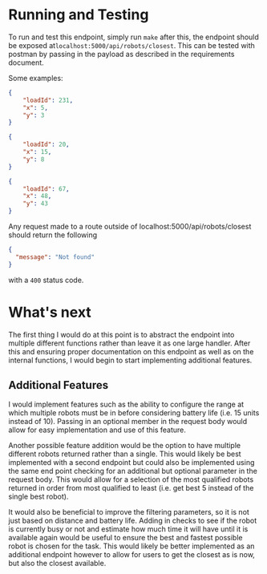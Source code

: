 # Running and Testing
To run and test this endpoint, simply run `make` after this, the endpoint should be
exposed at`localhost:5000/api/robots/closest`. This can be tested with postman by passing in the payload as described in
the requirements document. 

Some examples:
```json
{
    "loadId": 231, 
    "x": 5, 
    "y": 3
}
```
```json
{
    "loadId": 20, 
    "x": 15, 
    "y": 8
}
```
```json
{
    "loadId": 67, 
    "x": 48,
    "y": 43
}
```

Any request made to a route outside of localhost:5000/api/robots/closest should return the following
```json
{
  "message": "Not found"
}
```
with a `400` status code.

# What's next
The first thing I would do at this point is to abstract the endpoint into multiple different functions rather than leave
it as one large handler. After this and ensuring proper documentation on this endpoint as well as on the internal 
functions, I would begin to start implementing additional features. 

## Additional Features
I would implement features such as the ability to 
configure the range at which multiple robots must be in before considering battery life (i.e. 15 units instead of 10).
Passing in an optional member in the request body would allow for easy implementation and use of this feature.

Another possible feature addition would be the option to have multiple different robots returned rather than a single. 
This would likely be best implemented with a second endpoint but could also be implemented using the same end point checking 
for an additional but optional parameter in the request body. 
This would allow for a selection of the most qualified robots returned in order from most qualified to least (i.e. get best 5 instead of the single best robot).

It would also be beneficial to improve the filtering parameters, so it is not just based on distance and battery life.
Adding in checks to see if the robot is currently busy or not and estimate how much time it will have until it is available again
would be useful to ensure the best and fastest possible robot is chosen for the task. This would likely be better implemented
as an additional endpoint however to allow for users to get the closest as is now, but also the closest available.